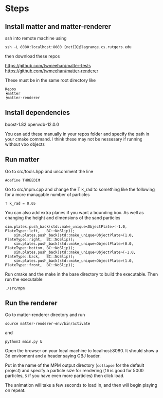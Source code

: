 # Steps

## Install matter and matter-renderer

ssh into remote machine using 

```ssh -L 8080:localhost:8080 {netID}@lagrange.cs.rutgers.edu```

then download these repos

https://github.com/twmeehan/matter-tests
https://github.com/twmeehan/matter-renderer

These must be in the same root directory like

```
Repos
┝matter
┝matter-renderer
```

## Install dependencies

boost-1.82
openvdb-12.0.0

You can add these manually in your repos folder and specify the path in your cmake command. I think these may not be nessesary if running without vbo objects 

## Run matter

Go to src/tools.hpp and uncomment the line

```#define THREEDIM```

Go to src/mpm.cpp and change the T k_rad to something like the following for a more managable number of particles

```T k_rad = 0.05```

You can also add extra planes if you want a bounding box. As well as changing the height and dimensions of the sand particles

```
sim.plates.push_back(std::make_unique<ObjectPlate>(-1.0, PlateType::left,   BC::NoSlip));
    sim.plates.push_back(std::make_unique<ObjectPlate>(1.0, PlateType::right,  BC::NoSlip));
    sim.plates.push_back(std::make_unique<ObjectPlate>(0.0, PlateType::bottom, BC::NoSlip));
    sim.plates.push_back(std::make_unique<ObjectPlate>(-1.0, PlateType::back,   BC::NoSlip));
    sim.plates.push_back(std::make_unique<ObjectPlate>(1.0, PlateType::front,  BC::NoSlip));
```

Run cmake and the make in the base directory to build the executable. Then run the executable

```./src/mpm```

## Run the renderer

Go to matter-renderer directory and run 

```source matter-renderer-env/bin/activate```

and 

```python3 main.py &```

Open the browser on your local machine to localhost:8080. It should show a 3d enviroment and a header saying OBJ loader.

Put in the name of the MPM output directory (`collapse` for the default project) and specify a particle size for rendering (`10` is good for 5000 particles, `5` if you have even more particles) then click load. 

The animation will take a few seconds to load in, and then will begin playing on repeat.


